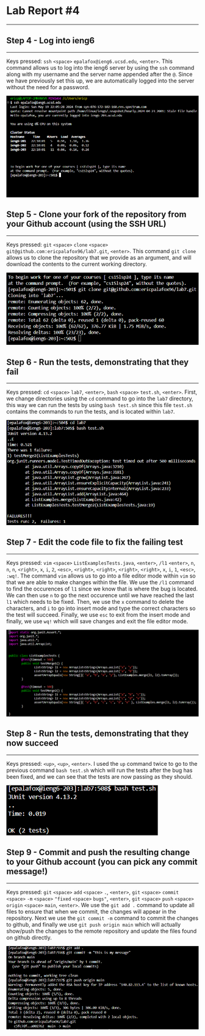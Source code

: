 # **Lab Report #4**
***

## Step 4 - Log into ieng6
***
Keys pressed: `ssh` `<space>` `epalafox@ieng6.ucsd.edu`, `<enter>`.
This command allows us to log into the ieng6 server by using the `ssh` command along with my username and the server name appended after the `@`. Since we have previously set this up, we are automatically logged into the server without the need for a password.

![Step4](step4.png)

## Step 5 - Clone your fork of the repository from your Github account (using the SSH URL)
***
Keys pressed: `git` `<space>` `clone` `<space>` `git@github.com:ericpalafox96/lab7.git`, `<enter>`.
This command `git clone` allows us to clone the repository that we provide as an argument, and will download the contents to the current working directory.

![Step5](step5.png)


## Step 6 - Run the tests, demonstrating that they fail
***
Keys pressed: `cd` `<space>` `lab7`, `<enter>`, `bash` `<space>` `test.sh`, `<enter>`.
First, we change directories using the `cd` command to go into the `lab7` directory, this way we can run the tests by using `bash test.sh` since this file `test.sh` contains the commands to run the tests, and is located within `lab7`.

![Step6](step6.png)

## Step 7 - Edit the code file to fix the failing test
***
Keys pressed: `vim` `<space>` `ListExamplesTests.java`, `<enter>`, `/l1` `<enter>`, `n`, `n`, `n`, `<right>`, `x`, `i`, `2`, `<esc>`, `<right>`, `<right>`, `<right>`, `<right>`, `x`, `i`, `1`, `<esc>`, `:wq!`.
The command `vim` allows us to go into a file editor mode within `vim` so that we are able to make changes within the file. We use the `/l1` command to find the occurences of `l1` since we know that is where the bug is located. We can then use `n` to go the next occurence until we have reached the last `l1` which needs to be fixed. Then, we use the `x` command to delete the characters, and `i` to go into insert mode and type the correct characters so the test will succeed. Finally, we use `esc` to exit from the insert mode and finally, we use `wq!` which will save changes and exit the file editor mode.

![Step7](step7.png)

## Step 8 - Run the tests, demonstrating that they now succeed
***
Keys pressed: `<up>`, `<up>`, `<enter>`.
I used the `up` command twice to go to the previous command `bash test.sh` which will run the tests after the bug has been fixed, and we can see that the tests are now passing as they should.

![Step8](step8.png)

## Step 9 - Commit and push the resulting change to your Github account (you can pick any commit message!)
***
Keys pressed: `git` `<space>` `add` `<space>` `.`, `<enter>`, `git` `<space>` `commit` `<space>` `-m` `<space>` `"fixed` `<space>` `bugs"`, `<enter>`, `git` `<space>` `push` `<space>` `origin` `<space>` `main`, `<enter>`.
We use the `git add .` command to update all files to ensure that when we commit, the changes will appear in the repository. Next we use the `git commit -m` command to commit the changes to github, and finally we use `git push origin main` which will actually show/push the changes to the remote repository and update the files found on github directly.

![Step9](step9.png)
